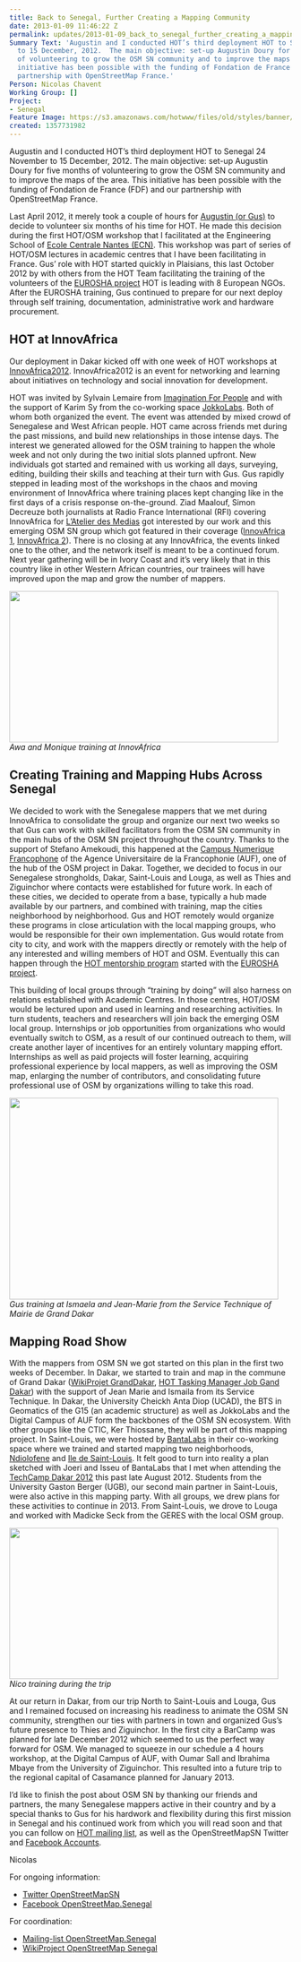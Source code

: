 ```yaml
---
title: Back to Senegal, Further Creating a Mapping Community
date: 2013-01-09 11:46:22 Z
permalink: updates/2013-01-09_back_to_senegal_further_creating_a_mapping_community
Summary Text: 'Augustin and I conducted HOT’s third deployment HOT to Senegal 24 November
  to 15 December, 2012.  The main objective: set-up Augustin Doury for five months
  of volunteering to grow the OSM SN community and to improve the maps of the area.  This
  initiative has been possible with the funding of Fondation de France (FDF) and our
  partnership with OpenStreetMap France.'
Person: Nicolas Chavent
Working Group: []
Project:
- Senegal
Feature Image: https://s3.amazonaws.com/hotwww/files/old/styles/banner/public/001.JPG
created: 1357731982
---
```


<p>Augustin and I conducted HOT’s third deployment HOT to Senegal 24 November to 15 December, 2012. The main objective: set-up Augustin Doury for five months of volunteering to grow the OSM SN community and to improve the maps of the area. This initiative has been possible with the funding of Fondation de France (FDF) and our partnership with OpenStreetMap France.</p><p>Last April 2012, it merely took a couple of hours for <a href="http://wiki.openstreetmap.org/wiki/User:Augustind">Augustin (or Gus)</a> to decide to volunteer six months of his time for HOT. He made this decision during the first HOT/OSM workshop that I facilitated at the Engineering School of <a href="www.ec-nantes.fr">Ecole Centrale Nantes (ECN)</a>. This workshop was part of series of HOT/OSM lectures in academic centres that I have been facilitating in France. Gus’ role with HOT started quickly in Plaisians, this last October 2012 by with others from the HOT Team facilitating the training of the volunteers of the <a href="http://hot.openstreetmap.org/projects/eurosha_0">EUROSHA project</a> HOT is leading with 8 European NGOs. After the EUROSHA training, Gus continued to prepare for our next deploy through self training, documentation, administrative work and hardware procurement.</p><h2>HOT at InnovAfrica</h2><p>Our deployment in Dakar kicked off with one week of HOT workshops at <a href="http://www.innovafrica.org/">InnovAfrica2012</a>. InnovAfrica2012 is an event for networking and learning about initiatives on technology and social innovation for development.</p><p>HOT was invited by Sylvain Lemaire from <a href="http://imaginationforpeople.org/en/">Imagination For People</a> and with the support of Karim Sy from the co-working space <a href="www.jokkolabs.net">JokkoLabs</a>. Both of whom both organized the event. The event was attended by mixed crowd of Senegalese and West African people. HOT came across friends met during the past missions, and build new relationships in those intense days. The interest we generated allowed for the OSM training to happen the whole week and not only during the two initial slots planned upfront. New individuals got started and remained with us working all days, surveying, editing, building their skills and teaching at their turn with Gus. Gus rapidly stepped in leading most of the workshops in the chaos and moving environment of InnovAfrica where training places kept changing like in the first days of a crisis response on-the-ground. Ziad Maalouf, Simon Decreuze both journalists at Radio France International (RFI) covering InnovAfrica for <a href="http://www.rfi.fr/taxonomy/emission/171">L’Atelier des Medias</a> got interested by our work and this emerging OSM SN group which got featured in their coverage (<a href="http://www.rfi.fr/emission/20121201-1-forum-innovafrica-dakar-medias">InnovAfrica 1</a>, <a href="http://www.rfi.fr/emission/20121201-2-le-forum-innovafrica">InnovAfrica 2</a>). There is no closing at any InnovAfrica, the events linked one to the other, and the network itself is meant to be a continued forum. Next year gathering will be in Ivory Coast and it’s very likely that in this country like in other Western African countries, our trainees will have improved upon the map and grow the number of mappers.&nbsp;</p><p><img class="image-large" src="https://s3.amazonaws.com/hotwww/files/old/styles/large/public/003_0.JPG?itok=wM7BgQa3" alt="" style="width:480px;height:270px"><br> <em>Awa and Monique training at InnovAfrica</em></p><h2>Creating Training and Mapping Hubs Across Senegal</h2><p>We decided to work with the Senegalese mappers that we met during InnovAfrica to consolidate the group and organize our next two weeks so that Gus can work with skilled facilitators from the OSM SN community in the main hubs of the OSM SN project throughout the country. Thanks to the support of Stefano Amekoudi, this happened at the <a href="http://w3.refer.sn/">Campus Numerique Francophone</a> of the Agence Universitaire de la Francophonie (AUF), one of the hub of the OSM project in Dakar. Together, we decided to focus in our Senegalese strongholds, Dakar, Saint-Louis and Louga, as well as Thies and Ziguinchor where contacts were established for future work. In each of these cities, we decided to operate from a base, typically a hub made available by our partners, and combined with training, map the cities neighborhood by neighborhood. Gus and HOT remotely would organize these programs in close articulation with the local mapping groups, who would be responsible for their own implementation. Gus would rotate from city to city, and work with the mappers directly or remotely with the help of any interested and willing members of HOT and OSM. Eventually this can happen through the <a href="http://hot.openstreetmap.org/updates/2012-10-04_become_a_tutor_of_the_eurosha_volunteers">HOT mentorship program</a> started with the <a href="http://hot.openstreetmap.org/projects/eurosha_0">EUROSHA project</a>.</p><p>This building of local groups through “training by doing” will also harness on relations established with Academic Centres. In those centres, HOT/OSM would be lectured upon and used in learning and researching activities. In turn students, teachers and researchers will join back the emerging OSM local group. Internships or job opportunities from organizations who would eventually switch to OSM, as a result of our continued outreach to them, will create another layer of incentives for an entirely voluntary mapping effort. Internships as well as paid projects will foster learning, acquiring professional experience by local mappers, as well as improving the OSM map, enlarging the number of contributors, and consolidating future professional use of OSM by organizations willing to take this road.</p><p><img class="image-large" src="https://s3.amazonaws.com/hotwww/files/old/styles/large/public/001_0.JPG?itok=yIDc8yH9" alt="" style="width:480px;height:360px"><br><em>Gus training at Ismaela and Jean-Marie from the Service Technique of Mairie de Grand Dakar</em></p><h2>Mapping Road Show</h2><p>With the mappers from OSM SN we got started on this plan in the first two weeks of December. In Dakar, we started to train and map in the commune of Grand Dakar (<a href="https://wiki.openstreetmap.org/wiki/Senegal/Grand_Dakar">WikiProjet GrandDakar</a>, <a href="http://tasks.hotosm.org/job/106">HOT Tasking Manager Job Gand Dakar</a>) with the support of Jean Marie and Ismaila from its Service Technique. In Dakar, the University Cheickh Anta Diop (UCAD), the BTS in Geomatics of the G15 (an academic structure) as well as JokkoLabs and the Digital Campus of AUF form the backbones of the OSM SN ecosystem. With other groups like the CTIC, Ker Thiossane, they will be part of this mapping project. In Saint-Louis, we were hosted by <a href="http://bantalabs.com/">BantaLabs</a> in their co-working space where we trained and started mapping two neighborhoods, <a href="http://tasks.hotosm.org/job/107">Ndiolofene</a> and <a href="http://tasks.hotosm.org/job/111">Ile de Saint-Louis</a>. It felt good to turn into reality a plan sketched with Joeri and Isseu of BantaLabs that I met when attending the <a href="http://hot.openstreetmap.org/updates/2012-08-28_the_osm_project_senegal_joining_tech_camp_dakar_30_31_august_2012">TechCamp Dakar 2012</a> this past late August 2012. Students from the University Gaston Berger (UGB), our second main partner in Saint-Louis, were also active in this mapping party. With all groups, we drew plans for these activities to continue in 2013. From Saint-Louis, we drove to Louga and worked with Madicke Seck from the GERES with the local OSM group.</p><p><img class="image-large" src="https://s3.amazonaws.com/hotwww/files/old/styles/large/public/002_0.JPG?itok=onCTOTVk" alt="" style="width:480px;height:270px"><br><em>Nico training during the trip</em></p><p>At our return in Dakar, from our trip North to Saint-Louis and Louga, Gus and I remained focused on increasing his readiness to animate the OSM SN community, strengthen our ties with partners in town and organized Gus’s future presence to Thies and Ziguinchor. In the first city a BarCamp was planned for late December 2012 which seemed to us the perfect way forward for OSM. We managed to squeeze in our schedule a 4 hours workshop, at the Digital Campus of AUF, with Oumar Sall and Ibrahima Mbaye from the University of Ziguinchor. This resulted into a future trip to the regional capital of Casamance planned for January 2013.</p><p>I’d like to finish the post about OSM SN by thanking our friends and partners, the many Senegalese mappers active in their country and by a special thanks to Gus for his hardwork and flexibility during this first mission in Senegal and his continued work from which you will read soon and that you can follow on <a href="http://lists.openstreetmap.org/listinfo/hot">HOT mailing list</a>, as well as the OpenStreetMapSN Twitter and <a href="https://www.facebook.com/OpenStreetMap.Senegal">Facebook Accounts</a>.</p><p>Nicolas</p><p>For ongoing information:</p><ul><li><a href="https://twitter.com/OpenStreetMapSn">Twitter OpenStreetMapSN</a></li><li><a href="https://www.facebook.com/OpenStreetMap.Senegal">Facebook OpenStreetMap.Senegal</a></li></ul><p>For coordination:</p><ul><li><a href="http://lists.openstreetmap.org/listinfo/talk-sn">Mailing-list OpenStreetMap.Senegal</a></li><li><a href="http://wiki.openstreetmap.org/wiki/WikiProject_Senegal">WikiProject OpenStreetMap Senegal</a></li></ul>
